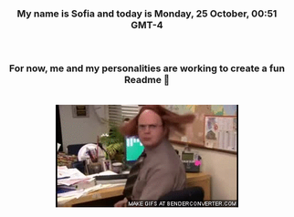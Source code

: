 


<div align="center">
<h3 >My name is Sofia and today is Monday, 25 October, 00:51 GMT-4</h3><br>
<h3 >For now, me and my personalities are working to create a fun Readme 👋
</h3><br>
<img src='img/dwight.gif' alt='working...'/>
</div>

